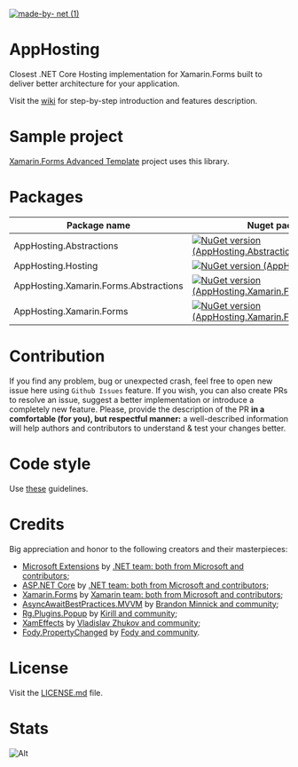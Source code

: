 [![made-by- net (1)](https://user-images.githubusercontent.com/35460261/196411702-1dc98532-ff1f-4594-aa38-1c6f6178351f.svg)](https://dot.net)

# AppHosting
Closest .NET Core Hosting implementation for Xamarin.Forms built to deliver better architecture for your application.

Visit the [wiki](https://github.com/SnowPowerCore/AppHosting/wiki) for step-by-step introduction and features description.

# Sample project
[Xamarin.Forms Advanced Template](https://github.com/SnowPowerCore/Xamarin-Forms-Advanced-Template) project uses this library.

# Packages
| Package name      | Nuget package |
| ----------------- | ------------- |
| AppHosting.Abstractions | [![NuGet version (AppHosting.Abstractions)](https://img.shields.io/nuget/v/AppHosting.Abstractions.svg?style=flat-square)](https://www.nuget.org/packages/AppHosting.Abstractions/)|
| AppHosting.Hosting         |  [![NuGet version (AppHosting.Hosting)](https://img.shields.io/nuget/v/AppHosting.Hosting.svg?style=flat-square)](https://www.nuget.org/packages/AppHosting.Hosting/)|
| AppHosting.Xamarin.Forms.Abstractions | [![NuGet version (AppHosting.Xamarin.Forms.Abstractions)](https://img.shields.io/nuget/v/AppHosting.Xamarin.Forms.Abstractions.svg?style=flat-square)](https://www.nuget.org/packages/AppHosting.Xamarin.Forms.Abstractions/)|
| AppHosting.Xamarin.Forms         |  [![NuGet version (AppHosting.Xamarin.Forms)](https://img.shields.io/nuget/v/AppHosting.Xamarin.Forms.svg?style=flat-square)](https://www.nuget.org/packages/AppHosting.Xamarin.Forms/)|

# Contribution
If you find any problem, bug or unexpected crash, feel free to open new issue here using `Github Issues` feature. If you wish, you can also create PRs to resolve an issue, suggest a better implementation or introduce a completely new feature.
Please, provide the description of the PR **in a comfortable (for you), but respectful manner:** a well-described information will help authors and contributors to understand & test your changes better.

# Code style
Use [these](https://docs.microsoft.com/en-us/dotnet/standard/design-guidelines/) guidelines.

# Credits
Big appreciation and honor to the following creators and their masterpieces:
- [Microsoft Extensions](https://github.com/dotnet/extensions) by [.NET team: both from Microsoft and contributors](https://github.com/dotnet);
- [ASP.NET Core](https://github.com/dotnet/aspnetcore) by [.NET team: both from Microsoft and contributors](https://github.com/dotnet);
- [Xamarin.Forms](https://github.com/xamarin/Xamarin.Forms) by [Xamarin team: both from Microsoft and contributors](https://github.com/xamarin);
- [AsyncAwaitBestPractices.MVVM](https://github.com/brminnick/AsyncAwaitBestPractices) by [Brandon Minnick and community](https://github.com/brminnick);
- [Rg.Plugins.Popup](https://github.com/rotorgames/Rg.Plugins.Popup) by [Kirill and community](https://github.com/rotorgames);
- [XamEffects](https://github.com/mrxten/XamEffects) by [Vladislav Zhukov and community](https://github.com/mrxten);
- [Fody.PropertyChanged](https://github.com/Fody/PropertyChanged) by [Fody and community](https://github.com/Fody).

# License
Visit the [LICENSE.md](https://github.com/SnowPowerCore/AppHosting/blob/main/LICENSE.md) file.

# Stats
![Alt](https://repobeats.axiom.co/api/embed/4dd436b50c18b056556499b5fda3dd0ffdbe01cd.svg "Repobeats analytics image")
